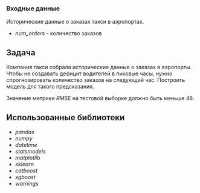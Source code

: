 ### Входные данные
Исторические данные о заказах такси в аэропортах.

- *num_orders* - количество заказов

## Задача

Компания такси собрала исторические данные о заказах в аэропорты. Чтобы не создавать дефицит водителей в пиковые часы, нужно спрогнозировать количество заказов на следующий час. Построить модель для такого предсказания.

Значение метрики *RMSE* на тестовой выборке должно быть меньше 48.

## Использованные библиотеки
- *pandas*
- *numpy*
- *datetime*
- *statsmodels*
- *matplotlib*
- *sklearn*
- *catboost*
- *xgboost*
- *warnings*

